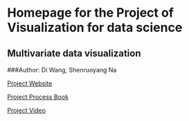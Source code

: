 # Homepage for the Project of Visualization for data science

## Multivariate data visualization

###Author: Di Wang, Shenruoyang Na 

[Project Website](https://orpheus92.github.io/RegulusHD/)

[Project Process Book](https://github.com/orpheus92/RegulusHD/blob/master/Final%20Process%20Book.pdf)

[Project Video](https://www.youtube.com/watch?v=Be3EEkM_OZ0)
